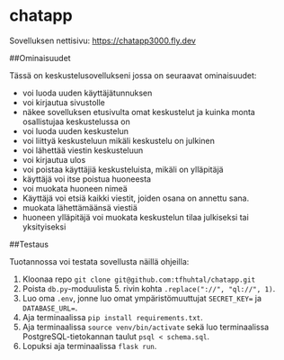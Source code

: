 # chatapp

Sovelluksen nettisivu: https://chatapp3000.fly.dev

##Ominaisuudet

Tässä on keskustelusovellukseni jossa on seuraavat ominaisuudet:
- voi luoda uuden käyttäjätunnuksen
- voi kirjautua sivustolle
- näkee sovelluksen etusivulta omat keskustelut ja kuinka monta osallistujaa keskustelussa on
- voi luoda uuden keskustelun
- voi liittyä keskusteluun mikäli keskustelu on julkinen
- voi lähettää viestin keskusteluun
- voi kirjautua ulos
- voi poistaa käyttäjiä keskusteluista, mikäli on ylläpitäjä
- käyttäjä voi itse poistua huoneesta
- voi muokata huoneen nimeä
- Käyttäjä voi etsiä kaikki viestit, joiden osana on annettu sana.
- muokata lähettämäänsä viestiä
- huoneen ylläpitäjä voi muokata keskustelun tilaa julkiseksi tai yksityiseksi

##Testaus

Tuotannossa voi testata sovellusta näillä ohjeilla:
1. Kloonaa repo `git clone git@github.com:tfhuhtal/chatapp.git`
2. Poista `db.py`-moduulista 5. rivin kohta `.replace("://", "ql://", 1)`.
3. Luo oma `.env`, jonne luo omat ympäristömuuttujat `SECRET_KEY=` ja `DATABASE_URL=`.
4. Aja terminaalissa `pip install requirements.txt`. 
5. Aja terminaalissa `source venv/bin/activate` sekä luo terminaalissa PostgreSQL-tietokannan taulut `psql < schema.sql`.
6. Lopuksi aja terminaalissa `flask run`.